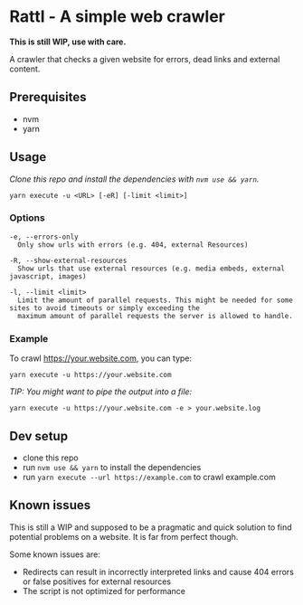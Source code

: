 # Rattl - A simple web crawler

**This is still WIP, use with care.**

A crawler that checks a given website for errors, dead links and external content.


## Prerequisites

- nvm
- yarn


## Usage

_Clone this repo and install the dependencies with `nvm use && yarn`._

```shell
yarn execute -u <URL> [-eR] [-limit <limit>]
```


### Options

```
-e, --errors-only
  Only show urls with errors (e.g. 404, external Resources)

-R, --show-external-resources
  Show urls that use external resources (e.g. media embeds, external javascript, images)

-l, --limit <limit>
  Limit the amount of parallel requests. This might be needed for some sites to avoid timeouts or simply exceeding the
  maximum amount of parallel requests the server is allowed to handle.
```

### Example

To crawl https://your.website.com, you can type:

```shell
yarn execute -u https://your.website.com
```

_TIP: You might want to pipe the output into a file:_
```shell
yarn execute -u https://your.website.com -e > your.website.log
```


## Dev setup

- clone this repo
- run `nvm use && yarn` to install the dependencies
- run `yarn execute --url https://example.com` to crawl example.com


## Known issues

This is still a WIP and supposed to be a pragmatic and quick solution to find potential problems on a website. It is far
from perfect though.

Some known issues are:

- Redirects can result in incorrectly interpreted links and cause 404 errors or false positives for external resources
- The script is not optimized for performance

